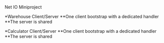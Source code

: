 Net IO Miniproject

*Warehouse Client/Server
**One client bootstrap with a dedicated handler
**The server is shared

*Calculator Client/Server
**One client bootstrap with a dedicated handler
**The server is shared